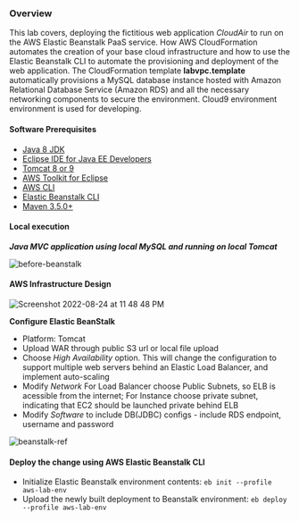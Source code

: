 <h3>Overview</h3>
<p>This lab covers, deploying the fictitious web application <em>CloudAir</em> to run on the AWS Elastic Beanstalk PaaS service. How AWS CloudFormation automates the creation of your base cloud infrastructure and how to use the Elastic Beanstalk CLI to automate the provisioning and deployment of the web application. The CloudFormation template <strong>labvpc.template</strong> automatically provisions a MySQL database instance hosted with Amazon Relational Database Service (Amazon RDS) and all the necessary networking components to secure the environment. Cloud9 environment environment is used for developing.</p>
<h4>Software Prerequisites</h4>
<ul>
<li><a href="http://www.oracle.com/technetwork/pt/java/javase/downloads/jdk8-downloads-2133151.html" title="Java 8 JDK" target="_blank">Java 8 JDK</a></li>
<li><a href="https://www.eclipse.org/downloads/eclipse-packages/" title="Eclipse IDE" target="_blank">Eclipse IDE for Java EE Developers</a></li>
<li><a href="https://tomcat.apache.org/download-90.cgi" title="Tomcat Home Support ApacheThe Apache Software Foundation Apache Tomcat" target="_blank">Tomcat 8 or 9</a></li>
<li><a href="http://docs.aws.amazon.com/toolkit-for-eclipse/v1/user-guide/setup-install.html" target="_blank">AWS Toolkit for Eclipse</a></li>
<li><a href="http://docs.aws.amazon.com/cli/latest/userguide/installing.html" target="_blank">AWS CLI</a></li>
<li><a href="http://docs.aws.amazon.com/elasticbeanstalk/latest/dg/eb-cli3-install.html" target="_blank">Elastic Beanstalk CLI</a></li>
<li><a href="https://maven.apache.org/download.cgi" title="Maven" target="_blank">Maven 3.5.0+</a></li>
</ul>
<h4>Local execution</h4>
<strong><em>Java MVC application using local MySQL and running on local Tomcat</em></strong>

![before-beanstalk](https://user-images.githubusercontent.com/43699421/186492255-b6dbbcca-5660-484c-9bd6-b0c9bf990bf4.gif)


<h4>AWS Infrastructure Design</h4>

![Screenshot 2022-08-24 at 11 48 48 PM](https://user-images.githubusercontent.com/43699421/186493782-2adaf75e-6140-4dbc-a0b1-3f441afb12b2.png)

<strong>Configure Elastic BeanStalk</strong>
<ul>
  <li>Platform: Tomcat</li>
  <li>Upload WAR through public S3 url or local file upload</li>
  <li>Choose <em>High Availability</em> option. This will change the configuration to support multiple web servers behind an Elastic Load Balancer, and implement auto-scaling</li>
  <li>Modify <em>Network</em> For Load Balancer choose Public Subnets, so ELB is acessible from the internet; For Instance choose private subnet, indicating that EC2 should be launched private behind ELB</li>
  <li>Modify <em>Software</em> to include DB(JDBC) configs - include RDS endpoint, username and password</li>
</ul>

![beanstalk-ref](https://user-images.githubusercontent.com/43699421/186491221-bc1fe522-dea6-407b-9e2a-5859805f4a22.gif)

<h4>Deploy the change using AWS Elastic Beanstalk CLI</h4>
<ul>
<li>Initialize Elastic Beanstalk environment contents: <code>eb init --profile aws-lab-env</code></li>
<li>Upload the newly built deployment to Beanstalk environment: <code>eb deploy --profile aws-lab-env</code></li>
</ul>

